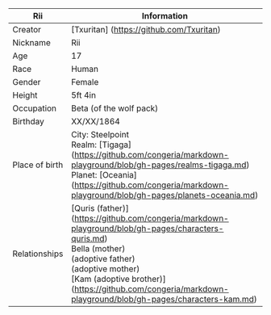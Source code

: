 Rii      | Information
---------|-------------
Creator | [Txuritan] (https://github.com/Txuritan)
Nickname | Rii
Age | 17
Race | Human
Gender | Female
Height | 5ft 4in 
Occupation | Beta (of the wolf pack)
Birthday | XX/XX/1864
Place of birth | City: Steelpoint <br/> Realm: [Tigaga] (https://github.com/congeria/markdown-playground/blob/gh-pages/realms-tigaga.md) <br/> Planet: [Oceania] (https://github.com/congeria/markdown-playground/blob/gh-pages/planets-oceania.md)
Relationships | [Quris (father)] (https://github.com/congeria/markdown-playground/blob/gh-pages/characters-quris.md) <br/> Bella (mother) <br/> (adoptive father) <br/> (adoptive mother) <br/> [Kam (adoptive brother)] (https://github.com/congeria/markdown-playground/blob/gh-pages/characters-kam.md)
